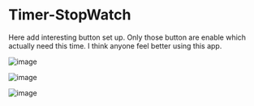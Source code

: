 # Timer-StopWatch
Here add interesting button set up. Only those button are enable which actually need this time. I think anyone feel better using this app. 

![image](https://user-images.githubusercontent.com/48601338/71599028-6beaba00-2b73-11ea-9289-bbdef8297e03.png)

![image](https://user-images.githubusercontent.com/48601338/71599063-90469680-2b73-11ea-9c39-3808d9aa2759.png)

![image](https://user-images.githubusercontent.com/48601338/71599115-b409dc80-2b73-11ea-9e18-f316c7bda73e.png)
